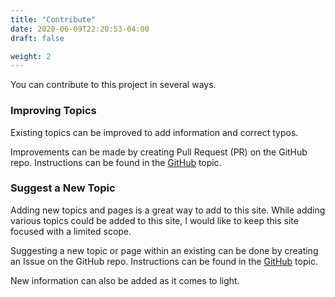 ```yaml
---
title: "Contribute"
date: 2020-06-09T22:20:53-04:00
draft: false

weight: 2
---
```


You can contribute to this project in several ways.

### Improving Topics

Existing topics can be improved to add information and correct typos.

Improvements can be made by creating Pull Request (PR) on the GitHub repo. Instructions can be found in the [GitHub](/cpsc/github/pull-requests) topic.

### Suggest a New Topic

Adding new topics and pages is a great way to add to this site.
While adding various topics could be added to this site, I would like to keep this site focused with a limited scope.

Suggesting a new topic or page within an existing can be done by creating an Issue on the GitHub repo. Instructions can be found in the [GitHub](/cpsc/github/issues) topic.

New information can also be added as it comes to light.
